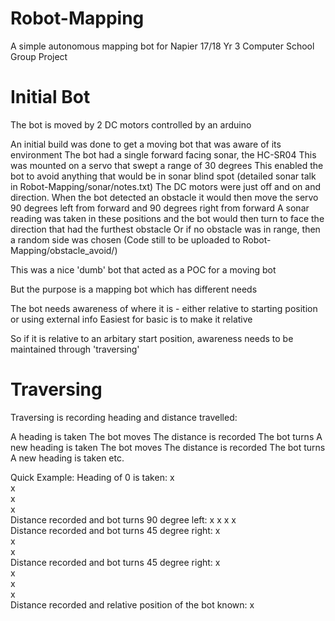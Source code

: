 # Robot-Mapping
A simple autonomous mapping bot for Napier 17/18 Yr 3 Computer School Group Project

# Initial Bot
The bot is moved by 2 DC motors controlled by an arduino

An initial build was done to get a moving bot that was aware of its environment
The bot had a single forward facing sonar, the HC-SR04
This was mounted on a servo that swept a range of 30 degrees
This enabled the bot to avoid anything that would be in sonar blind spot (detailed sonar talk in Robot-Mapping/sonar/notes.txt)
The DC motors were just off and on and direction.
When the bot detected an obstacle it would then move the servo 90 degrees left from forward and 90 degrees right from forward
A sonar reading was taken in these positions and the bot would then turn to face the direction that had the furthest obstacle
Or if no obstacle was in range, then a random side was chosen
(Code still to be uploaded to Robot-Mapping/obstacle_avoid/) 

This was a nice 'dumb' bot that acted as a POC for a moving bot

But the purpose is a mapping bot which has different needs

The bot needs awareness of where it is - either relative to starting position or using external info
Easiest for basic is to make it relative

So if it is relative to an arbitary start position, awareness needs to be maintained through 'traversing'

# Traversing 

Traversing is recording heading and distance travelled:

A heading is taken
The bot moves
The distance is recorded
The bot turns
A new heading is taken
The bot moves
The distance is recorded
The bot turns
A new heading is taken
etc.

Quick Example:
Heading of 0 is taken:                            x  
                                                  x  
                                                  x  
                                                  x  
Distance recorded and bot turns 90 degree left:   x x x x  
Distance recorded and bot turns 45 degree right:          x  
                                                            x  
                                                              x  
Distance recorded and bot turns 45 degree right:              x  
                                                              x  
                                                              x  
                                                              x  
Distance recorded and relative position of the bot known:     x  




